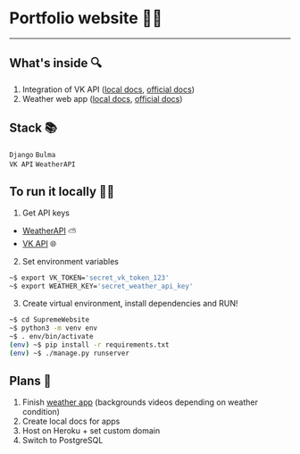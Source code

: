 # Portfolio website 👨‍💻

---
## What's inside 🔍
1. Integration of VK API ([local docs](/vk_friends), [official docs](https://vk.com/dev/docs)) 
2. Weather web app ([local docs](/weather), [official docs](https://www.weatherapi.com/docs/))

## Stack 📚
`Django` `Bulma` \
`VK API` `WeatherAPI`

## To run it locally 🏃‍♂️
1. Get API keys 
- [WeatherAPI](https://www.weatherapi.com/) ⛅
- [VK API](https://vkhost.github.io/) 🌐

2. Set environment variables
```bash
~$ export VK_TOKEN='secret_vk_token_123'
~$ export WEATHER_KEY='secret_weather_api_key'
```

3. Create virtual environment, install dependencies and RUN!
```bash
~$ cd SupremeWebsite
~$ python3 -m venv env
~$ . env/bin/activate
(env) ~$ pip install -r requirements.txt
(env) ~$ ./manage.py runserver
```

## Plans 📝
1. Finish [weather app](/weather) (backgrounds videos depending on weather condition)
2. Create local docs for apps
3. Host on Heroku + set custom domain
4. Switch to PostgreSQL